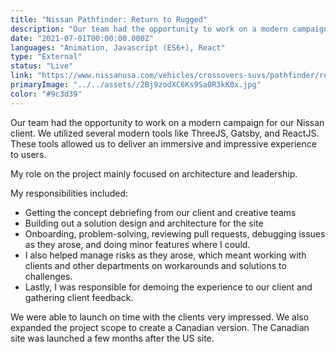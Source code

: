 ```yaml
---
title: "Nissan Pathfinder: Return to Rugged"
description: "Our team had the opportunity to work on a modern campaign for our Nissan client. We utilized several modern tools like ThreeJS, Gatsby, and ReactJS. These tools allowed us to deliver an immersive and impressive experience to users."
date: "2021-07-01T00:00:00.000Z"
languages: "Animation, Javascript (ES6+), React"
type: "External"
status: "Live"
link: "https://www.nissanusa.com/vehicles/crossovers-suvs/pathfinder/return-to-rugged/"
primaryImage: "../../assets//2Bj9zodXC6Ks9Sa0R3kK0x.jpg"
color: "#9c3d39"
---
```

Our team had the opportunity to work on a modern campaign for our Nissan client. We utilized several modern tools like ThreeJS, Gatsby, and ReactJS. These tools allowed us to deliver an immersive and impressive experience to users.

My role on the project mainly focused on architecture and leadership. 

My responsibilities included: 
- Getting the concept debriefing from our client and creative teams
- Building out a solution design and architecture for the site
- Onboarding, problem-solving, reviewing pull requests, debugging issues as they arose, and doing minor features where I could.
- I also helped manage risks as they arose, which meant working with clients and other departments on workarounds and solutions to challenges.
- Lastly, I was responsible for demoing the experience to our client and gathering client feedback.

We were able to launch on time with the clients very impressed. We also expanded the project scope to create a Canadian version. The Canadian site was launched a few months after the US site.
